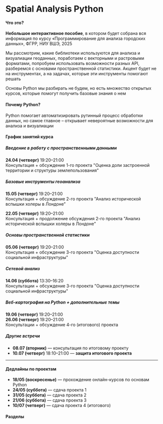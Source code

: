 # Spatial Analysis Python

#### Что это?

<strong>Небольшое интерактивное пособие</strong>, в котором будет собрана вся информация по курсу «Программирование для анализа городских данных», ФГРР, НИУ ВШЭ, 2025

Мы рассмотрим, какие библиотеки используются для анализа и визуалиации геоданных, поработаем с векторными и растровыми форматами, попробуем использовать возможности разных API, разберемся с основами пространственной статистики. Акцент будет не на инструментах, а на задачах, которые эти инструменты помогают решать

Основы Python мы разбирать не будем, но есть множество открытых курсов, которые помогут получить базовые знания о нем

#### Почему Python?

Python помогает автоматизировать рутинный процесс обработки данных, но самое главное – открывает невероятные возможности для анализа и визуалиации

#### График занятий курса

##### Введение в работу с пространственными данными

**24.04 (четверг)** 19:20–21:00  
Консультация + обсуждение 1-го проекта "Оценка доли застроенной территории и структуры землепользования"

##### Базовые инструменты геоанализа

**15.05 (четверг)** 19:20–21:00  
Консультация + обсуждение 2-го проекта "Анализ исторической вспышки холеры в Лондоне"

**22.05 (четверг)** 19:20–21:00  
Консультация + продолжение обсуждения 2-го проекта "Анализ исторической вспышки холеры в Лондоне"

##### Основы пространственной статистики

**05.06 (четверг)** 19:20–21:00  
Консультация + обсуждение 3-го проекта "Оценка доступности социальной инфраструктуры"

##### Сетевой анализ

**14.06 (суббота)** 13:30–16:20  
Консультации + обсуждение 3-го проекта "Оценка доступности социальной инфраструктуры"

##### Веб-картография на Python + дополнительные темы

**19.06 (четверг)** 19:20–21:00  
**26.06 (четверг)** 19:20–21:00  
Консультации + обсуждение 4-го (итогового) проекта

##### Другие встречи

- **08.07 (вторник)** — консультация по итоговому проекту
- **10.07 (четверг)** 18:10–21:00 — **защита итогового проекта**

---

#### Дедлайны по проектам

- **18/05 (воскресенье)** — прохождение онлайн-курсов по основам Python
- **24/05 (суббота)** — сдача проекта 1
- **31/05 (суббота)** — сдача проекта 2
- **21/06 (суббота)** — сдача проекта 3
- **10/07 (четверг)** — сдача проекта 4 (итогового)

#### Разделы

```{tableofcontents}

```
